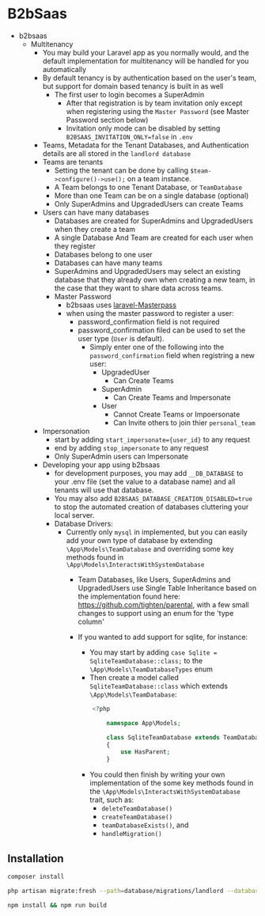 # B2bSaas

- b2bsaas
  - Multitenancy
    - You may build your Laravel app as you normally would, and the default implementation for multitenancy will be handled for you automatically
    - By default tenancy is by authentication based on the user's team, but support for domain based tenancy is built in as well
      - The first user to login becomes a SuperAdmin
        - After that registration is by team invitation only except when registering using the `Master Password` (see Master Password section below)
        - Invitation only mode can be disabled by setting `B2BSAAS_INVITATION_ONLY=false` in `.env` 
    - Teams, Metadata for the Tenant Databases, and Authentication details are all stored in the `landlord database`
    - Teams are tenants
      - Setting the tenant can be done by calling `$team->configure()->use();` on a team instance.
      - A Team belongs to one Tenant Database, or `TeamDatabase`
      - More than one Team can be on a single database (optional)
      - Only SuperAdmins and UpgradedUsers can create Teams
    - Users can have many databases
      - Databases are created for SuperAdmins and UpgradedUsers when they create a team
      - A single Database And Team are created for each user when they register
      - Databases belong to one user
      - Databases can have many teams
      - SuperAdmins and UpgradedUsers may select an existing database that they already own when creating a new team, in the case that they want to share data across teams.
      - Master Password
        - b2bsaas uses [laravel-Masterpass]([https://github.com/imanghafoori1/laravel-MasterPass)
        - when using the master password to register a user:
          - password_confirmation field is not required
          - password_confirmation filed can be used to set the user type (`User` is default).
            - Simply enter one of the following into the `password_confirmation` field when registring a new user:
              - UpgradedUser
                - Can Create Teams
              - SuperAdmin
                - Can Create Teams and Impersonate
              - User
                - Cannot Create Teams or Impoersonate
                - Can Invite others to join thier `personal_team`
    - Impersonation
      - start by adding `start_impersonate={user_id}` to any request
      - end by adding `stop_impersonate` to any request
      - Only SuperAdmin users can Impersonate
    - Developing your app using b2bsaas
      - for development purposes, you may add `__DB_DATABASE` to your .env file (set the value to a database name) and all tenants will use that database.
      - You may also add `B2BSAAS_DATABASE_CREATION_DISABLED=true` to stop the automated creation of databases cluttering your local server.
      - Database Drivers:
        - Currently only `mysql` in implemented, but you can easily add your own type of database by extending `\App\Models\TeamDatabase` and overriding some key methods found in `\App\Models\InteractsWithSystemDatabase`
          - Team Databases, like Users, SuperAdmins and UpgradedUsers use Single Table Inheritance based on the implementation found here: <https://github.com/tighten/parental>, with a few small changes to support using an enum for the 'type column'
          - If you wanted to add support for sqlite, for instance: 
            - You may start by adding `case Sqlite = SqliteTeamDatabase::class;` to the `\App\Models\TeamDatabaseTypes` enum
            - Then create a model called `SqliteTeamDatabase::class` which extends `\App\Models\TeamDatabase`:

            ```php
                <?php

                    namespace App\Models;

                    class SqliteTeamDatabase extends TeamDatabase
                    {
                        use HasParent;
                    }
            ```

            - You could then finish by writing your own implementation of the some key methods found in the `\App\Models\InteractsWithSystemDatabase` trait, such as:
              - `deleteTeamDatabase()`
              - `createTeamDatabase()`
              - `teamDatabaseExists()`, and
              - `handleMigration()`

## Installation

```bash
composer install
```

```bash
php artisan migrate:fresh --path=database/migrations/landlord --database=landlord
```

```bash
npm install && npm run build
```
